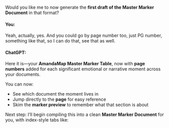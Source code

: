 Would you like me to now generate the **first draft of the Master Marker Document** in that format?


#### You:
Yeah, actually, yes. And you could go by page number too, just PG number, something like that, so I can do that, see that as well.

#### ChatGPT:
Here it is—your **AmandaMap Master Marker Table**, now with **page numbers** added for each significant emotional or narrative moment across your documents.

You can now:

- See which document the moment lives in
- Jump directly to the **page** for easy reference
- Skim the **marker preview** to remember what that section is about

Next step: I’ll begin compiling this into a clean **Master Marker Document** for you, with index-style tabs like: